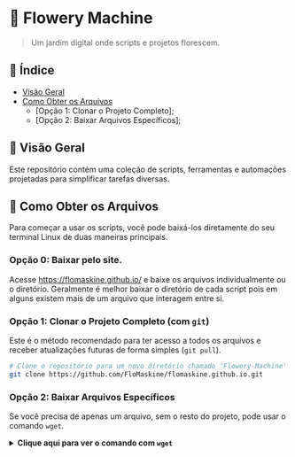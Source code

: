 # 🌸 Flowery Machine

> Um jardim digital onde scripts e projetos florescem.

## 📝 Índice

  - [Visão Geral](visao-geral)
  - [Como Obter os Arquivos](-como-obter-os-arquivos)
      - [Opção 1: Clonar o Projeto Completo];
      - [Opção 2: Baixar Arquivos Específicos];

## 📖 Visão Geral

Este repositório contém uma coleção de scripts, ferramentas e automações projetadas para simplificar tarefas diversas.

## 🚀 Como Obter os Arquivos

Para começar a usar os scripts, você pode baixá-los diretamente do seu terminal Linux de duas maneiras principais.

### Opção 0: Baixar pelo site.
Acesse https://flomaskine.github.io/ e baixe os arquivos individualmente ou o diretório. Geralmente é melhor baixar o diretório de cada script pois em alguns existem mais de um arquivo que interagem entre si.

### Opção 1: Clonar o Projeto Completo (com `git`)

Este é o método recomendado para ter acesso a todos os arquivos e receber atualizações futuras de forma simples (`git pull`).

```bash
# Clone o repositório para um novo diretório chamado 'Flowery-Machine'
git clone https://github.com/FloMaskine/flomaskine.github.io.git
```

### Opção 2: Baixar Arquivos Específicos

Se você precisa de apenas um arquivo, sem o resto do projeto, pode usar o comando `wget`.

<details>
<summary><strong>Clique aqui para ver o comando com <code>wget</code></strong></summary>

Substitua `/pasta/arquivo` pelo caminho e nome do arquivo que deseja baixar.

#### Usando `wget`:

```bash
# Baixa o wget
apt install wget
# Baixa o arquivo
wget  https://flomaskine.github.io/
# Torna o arquivo executável
chmod +x nome-do-arquivo.sh
# Executa o arquivo
./nome-do-arquivo.sh
```

</details>

<!--
@hidden: [".git", ".vscode", "README.md", "index.html"]
-->
